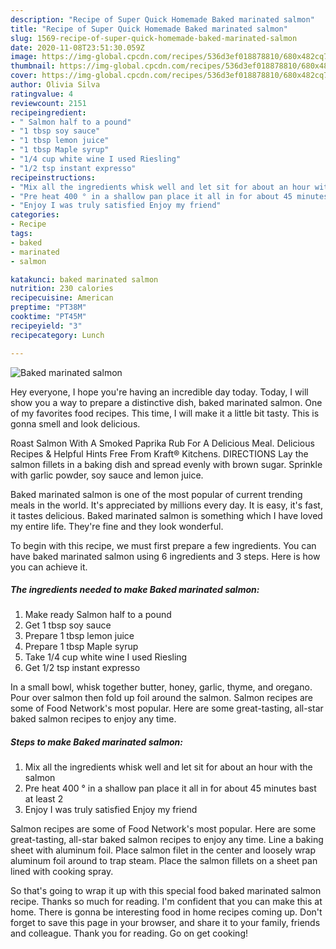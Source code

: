 ```yaml
---
description: "Recipe of Super Quick Homemade Baked marinated salmon"
title: "Recipe of Super Quick Homemade Baked marinated salmon"
slug: 1569-recipe-of-super-quick-homemade-baked-marinated-salmon
date: 2020-11-08T23:51:30.059Z
image: https://img-global.cpcdn.com/recipes/536d3ef018878810/680x482cq70/baked-marinated-salmon-recipe-main-photo.jpg
thumbnail: https://img-global.cpcdn.com/recipes/536d3ef018878810/680x482cq70/baked-marinated-salmon-recipe-main-photo.jpg
cover: https://img-global.cpcdn.com/recipes/536d3ef018878810/680x482cq70/baked-marinated-salmon-recipe-main-photo.jpg
author: Olivia Silva
ratingvalue: 4
reviewcount: 2151
recipeingredient:
- " Salmon half to a pound"
- "1 tbsp soy sauce"
- "1 tbsp lemon juice"
- "1 tbsp Maple syrup"
- "1/4 cup white wine I used Riesling"
- "1/2 tsp instant expresso"
recipeinstructions:
- "Mix all the ingredients whisk well and let sit for about an hour with the salmon"
- "Pre heat 400 ° in a shallow pan place it all in for about 45 minutes bast at least 2"
- "Enjoy I was truly satisfied Enjoy my friend"
categories:
- Recipe
tags:
- baked
- marinated
- salmon

katakunci: baked marinated salmon 
nutrition: 230 calories
recipecuisine: American
preptime: "PT38M"
cooktime: "PT45M"
recipeyield: "3"
recipecategory: Lunch

---
```



![Baked marinated salmon](https://img-global.cpcdn.com/recipes/536d3ef018878810/680x482cq70/baked-marinated-salmon-recipe-main-photo.jpg)

Hey everyone, I hope you're having an incredible day today. Today, I will show you a way to prepare a distinctive dish, baked marinated salmon. One of my favorites food recipes. This time, I will make it a little bit tasty. This is gonna smell and look delicious.

Roast Salmon With A Smoked Paprika Rub For A Delicious Meal. Delicious Recipes &amp; Helpful Hints Free From Kraft® Kitchens. DIRECTIONS Lay the salmon fillets in a baking dish and spread evenly with brown sugar. Sprinkle with garlic powder, soy sauce and lemon juice.

Baked marinated salmon is one of the most popular of current trending meals in the world. It's appreciated by millions every day. It is easy, it's fast, it tastes delicious. Baked marinated salmon is something which I have loved my entire life. They're fine and they look wonderful.


To begin with this recipe, we must first prepare a few ingredients. You can have baked marinated salmon using 6 ingredients and 3 steps. Here is how you can achieve it.

<!--inarticleads1-->

##### The ingredients needed to make Baked marinated salmon:

1. Make ready  Salmon half to a pound
1. Get 1 tbsp soy sauce
1. Prepare 1 tbsp lemon juice
1. Prepare 1 tbsp Maple syrup
1. Take 1/4 cup white wine I used Riesling
1. Get 1/2 tsp instant expresso


In a small bowl, whisk together butter, honey, garlic, thyme, and oregano. Pour over salmon then fold up foil around the salmon. Salmon recipes are some of Food Network&#39;s most popular. Here are some great-tasting, all-star baked salmon recipes to enjoy any time. 

<!--inarticleads2-->

##### Steps to make Baked marinated salmon:

1. Mix all the ingredients whisk well and let sit for about an hour with the salmon
1. Pre heat 400 ° in a shallow pan place it all in for about 45 minutes bast at least 2
1. Enjoy I was truly satisfied Enjoy my friend


Salmon recipes are some of Food Network&#39;s most popular. Here are some great-tasting, all-star baked salmon recipes to enjoy any time. Line a baking sheet with aluminum foil. Place salmon filet in the center and loosely wrap aluminum foil around to trap steam. Place the salmon fillets on a sheet pan lined with cooking spray. 

So that's going to wrap it up with this special food baked marinated salmon recipe. Thanks so much for reading. I'm confident that you can make this at home. There is gonna be interesting food in home recipes coming up. Don't forget to save this page in your browser, and share it to your family, friends and colleague. Thank you for reading. Go on get cooking!
